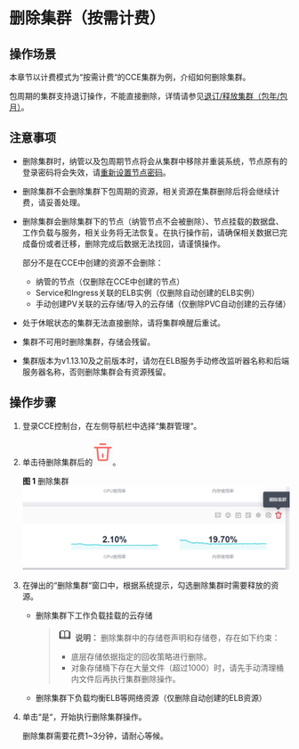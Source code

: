 # 删除集群（按需计费）<a name="cce_10_0212"></a>

## 操作场景<a name="section388994920203"></a>

本章节以计费模式为“按需计费“的CCE集群为例，介绍如何删除集群。

包周期的集群支持退订操作，不能直接删除，详情请参见[退订/释放集群（包年/包月）](退订-释放集群（包年-包月）.md)。

## 注意事项<a name="section14551131145314"></a>

-   删除集群时，纳管以及包周期节点将会从集群中移除并重装系统，节点原有的登录密码将会失效，请[重新设置节点密码](https://support.huaweicloud.com/usermanual-ecs/zh-cn_topic_0067909751.html)。
-   删除集群不会删除集群下包周期的资源，相关资源在集群删除后将会继续计费，请妥善处理。
-   删除集群会删除集群下的节点（纳管节点不会被删除）、节点挂载的数据盘、工作负载与服务，相关业务将无法恢复。在执行操作前，请确保相关数据已完成备份或者迁移，删除完成后数据无法找回，请谨慎操作。

    部分不是在CCE中创建的资源不会删除：

    -   纳管的节点（仅删除在CCE中创建的节点）
    -   Service和Ingress关联的ELB实例（仅删除自动创建的ELB实例）
    -   手动创建PV关联的云存储/导入的云存储（仅删除PVC自动创建的云存储）

-   处于休眠状态的集群无法直接删除，请将集群唤醒后重试。
-   集群不可用时删除集群，存储会残留。
-   集群版本为v1.13.10及之前版本时，请勿在ELB服务手动修改监听器名称和后端服务器名称，否则删除集群会有资源残留。

## 操作步骤<a name="section66361189212"></a>

1.  登录CCE控制台，在左侧导航栏中选择“集群管理“。
2.  单击待删除集群后的![](figures/zh-cn_image_0000001244997085.png)。

    **图 1**  删除集群<a name="fig186311824124115"></a>  
    ![](figures/删除集群.png "删除集群")

3.  在弹出的“删除集群“窗口中，根据系统提示，勾选删除集群时需要释放的资源。
    -   删除集群下工作负载挂载的云存储

        >![](public_sys-resources/icon-note.gif) **说明：** 
        >删除集群中的存储卷声明和存储卷，存在如下约束：
        >-   底层存储依据指定的回收策略进行删除。
        >-   对象存储桶下存在大量文件（超过1000）时，请先手动清理桶内文件后再执行集群删除操作。

    -   删除集群下负载均衡ELB等网络资源（仅删除自动创建的ELB资源）

4.  单击“是“，开始执行删除集群操作。

    删除集群需要花费1\~3分钟，请耐心等候。


